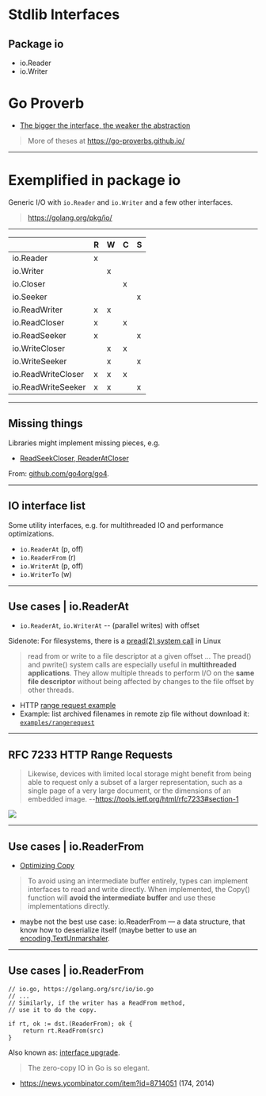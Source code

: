 # Stdlib Interfaces

## Package io

* io.Reader
* io.Writer

# Go Proverb

* [The bigger the interface, the weaker the abstraction](https://youtu.be/PAAkCSZUG1c?t=5m18s)


> More of theses at https://go-proverbs.github.io/

----

# Exemplified in package io

Generic I/O with `io.Reader` and `io.Writer` and a few other interfaces.

> https://golang.org/pkg/io/


----

|                    | R | W | C | S |
|--------------------|---|---|---|---|
| io.Reader          | x |   |   |   |
| io.Writer          |   | x |   |   |
| io.Closer          |   |   | x |   |
| io.Seeker          |   |   |   | x |
| io.ReadWriter      | x | x |   |   |
| io.ReadCloser      | x |   | x |   |
| io.ReadSeeker      | x |   |   | x |
| io.WriteCloser     |   | x | x |   |
| io.WriteSeeker     |   | x |   | x |
| io.ReadWriteCloser | x | x | x |   |
| io.ReadWriteSeeker | x | x |   | x |

----

## Missing things

Libraries might implement missing pieces, e.g.

* [ReadSeekCloser, ReaderAtCloser](https://github.com/go4org/go4/blob/94abd6928b1da39b1d757b60c93fb2419c409fa1/readerutil/readerutil.go#L33-L43)

From: [github.com/go4org/go4](https://github.com/go4org/go4).

----

## IO interface list

Some utility interfaces, e.g. for multithreaded IO and performance optimizations.

* `io.ReaderAt` (p, off)
* `io.ReaderFrom` (r)
* `io.WriterAt` (p, off)
* `io.WriterTo` (w)

----

## Use cases | io.ReaderAt

* `io.ReaderAt`, `io.WriterAt` -- (parallel writes) with offset

Sidenote: For filesystems, there is a [pread(2) system call](http://man7.org/linux/man-pages/man2/pread.2.html) in Linux

> read from or write to a file descriptor at a given offset ...
> The pread() and pwrite() system calls are especially useful in **multithreaded applications**.  They allow multiple threads to perform I/O on the **same file descriptor** without being affected by changes to the file offset by other threads.

* HTTP [range request example](https://github.com/snabb/httpreaderat)
* Example: list archived filenames in remote zip file without download it: [`examples/rangerequest`](https://github.com/miku/io15min/blob/master/examples/rangerequest/main.go) 

----

## RFC 7233 HTTP Range Requests 

> Likewise, devices with limited local storage might benefit from being able to request only a subset of a larger representation, such as a single page of a very large document, or the dimensions of an embedded image. --https://tools.ietf.org/html/rfc7233#section-1

![](images/rangerequest.png)

----

## Use cases | io.ReaderFrom

* [Optimizing Copy](https://medium.com/go-walkthrough/go-walkthrough-io-package-8ac5e95a9fbd) 

> To avoid using an intermediate buffer entirely, types can implement interfaces to read and write directly. When implemented, the Copy() function will **avoid the intermediate buffer** and use these implementations directly.

* maybe not the best use case: io.ReaderFrom &mdash; a data structure, that know how to deserialize itself (maybe better to use an [encoding.TextUnmarshaler](https://golang.org/pkg/encoding/#TextUnmarshaler).

----

## Use cases | io.ReaderFrom


```
// io.go, https://golang.org/src/io/io.go
// ...
// Similarly, if the writer has a ReadFrom method,
// use it to do the copy.

if rt, ok := dst.(ReaderFrom); ok {
	return rt.ReadFrom(src)
}
```

Also known as: [interface upgrade](http://avtok.com/2014/11/05/interface-upgrades.html).


>  The zero-copy IO in Go is so elegant.

* https://news.ycombinator.com/item?id=8714051 (174, 2014)